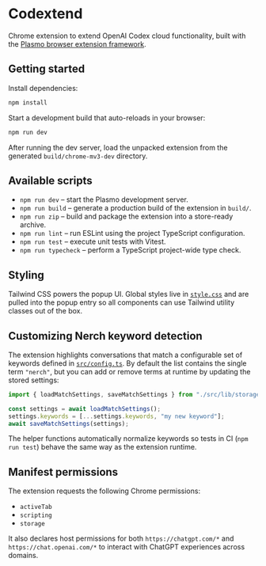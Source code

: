 # Codextend

Chrome extension to extend OpenAI Codex cloud functionality, built with the [Plasmo browser extension framework](https://docs.plasmo.com/).

## Getting started

Install dependencies:

```bash
npm install
```

Start a development build that auto-reloads in your browser:

```bash
npm run dev
```

After running the dev server, load the unpacked extension from the generated `build/chrome-mv3-dev` directory.

## Available scripts

- `npm run dev` – start the Plasmo development server.
- `npm run build` – generate a production build of the extension in `build/`.
- `npm run zip` – build and package the extension into a store-ready archive.
- `npm run lint` – run ESLint using the project TypeScript configuration.
- `npm run test` – execute unit tests with Vitest.
- `npm run typecheck` – perform a TypeScript project-wide type check.

## Styling

Tailwind CSS powers the popup UI. Global styles live in [`style.css`](./style.css) and are pulled into the popup entry so all components can use Tailwind utility classes out of the box.

## Customizing Nerch keyword detection

The extension highlights conversations that match a configurable set of keywords defined in [`src/config.ts`](./src/config.ts). By default the list contains the single term `"nerch"`, but you can add or remove terms at runtime by updating the stored settings:

```ts
import { loadMatchSettings, saveMatchSettings } from "./src/lib/storage";

const settings = await loadMatchSettings();
settings.keywords = [...settings.keywords, "my new keyword"];
await saveMatchSettings(settings);
```

The helper functions automatically normalize keywords so tests in CI (`npm run test`) behave the same way as the extension runtime.

## Manifest permissions

The extension requests the following Chrome permissions:

- `activeTab`
- `scripting`
- `storage`

It also declares host permissions for both `https://chatgpt.com/*` and `https://chat.openai.com/*` to interact with ChatGPT experiences across domains.
